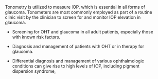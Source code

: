 Tonometry is utilized to measure IOP, which is essential in all forms of glaucoma. Tonometers are most commonly employed as part of a routine clinic visit by the clinician to screen for and monitor IOP elevation in glaucoma.

- Screening for OHT and glaucoma in all adult patients, especially those with known risk factors.

- Diagnosis and management of patients with OHT or in therapy for glaucoma.

- Differential diagnosis and management of various ophthalmologic conditions can give rise to high levels of IOP, including pigment dispersion syndrome,